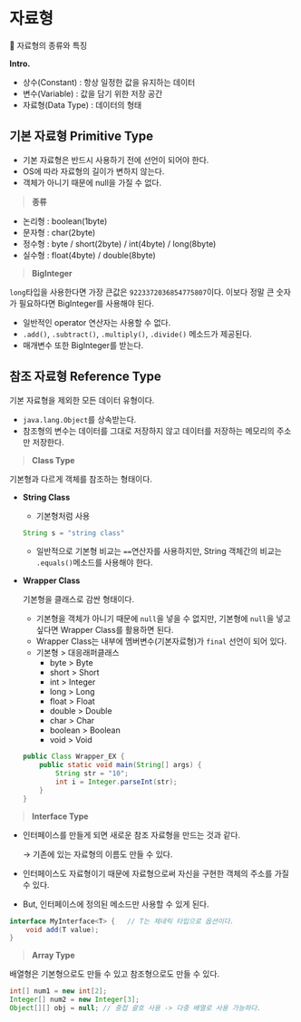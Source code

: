 # 자료형

<aside>
🔸 자료형의 종류와 특징

</aside>

**Intro.**

- 상수(Constant) : 항상 일정한 값을 유지하는 데이터
- 변수(Variable) : 값을 담기 위한 저장 공간
- 자료형(Data Type) : 데이터의 형태

## **기본 자료형 Primitive Type**

- 기본 자료형은 반드시 사용하기 전에 선언이 되어야 한다.
- OS에 따라 자료형의 길이가 변하지 않는다.
- 객체가 아니기 때문에 null을 가질 수 없다.

> **종류**
> 
- 논리형 : boolean(1byte)
- 문자형 : char(2byte)
- 정수형 : byte / short(2byte) / int(4byte) / long(8byte)
- 실수형 : float(4byte) / double(8byte)

> **BigInteger**
> 

`long`타입을 사용한다면 가장 큰값은 `9223372036854775807`이다. 이보다 정말 큰 숫자가 필요하다면 BigInteger를 사용해야 된다.

- 일반적인 operator 연산자는 사용할 수 없다.
- `.add()`, `.subtract()`, `.multiply()`, `.divide()` 메소드가 제공된다.
- 매개변수 또한 BigInteger를 받는다.

## **참조 자료형** **Reference Type**

기본 자료형을 제외한 모든 데이터 유형이다.

- `java.lang.Object`를 상속받는다.
- 참조형의 변수는 데이터를 그대로 저장하지 않고 데이터를 저장하는 메모리의 주소만 저장한다.

> **Class Type**
> 

기본형과 다르게 객체를 참조하는 형태이다.

- **String Class**
    - 기본형처럼 사용
    
    ```java
    String s = "string class"
    ```
    
    - 일반적으로 기본형 비교는 `==`연산자를 사용하지만, String 객체간의 비교는 `.equals()`메소드를 사용해야 한다.
- **Wrapper Class**
    
    기본형을 클래스로 감싼 형태이다.
    
    - 기본형을 객체가 아니기 때문에 `null`을 넣을 수 없지만, 기본형에 `null`을 넣고 싶다면 Wrapper Class를 활용하면 된다.
    - Wrapper Class는 내부에 멤버변수(기본자료형)가 `final` 선언이 되어 있다.
    - 기본형 > 대응래퍼클래스
        - byte > Byte
        - short > Short
        - int > Integer
        - long > Long
        - float > Float
        - double > Double
        - char > Char
        - boolean > Boolean
        - void > Void
    
    ```java
    public Class Wrapper_EX {
    	public static void main(String[] args) {
    		String str = "10";
    		int i = Integer.parseInt(str);
    	}
    }
    ```
    

> **Interface Type**
> 
- 인터페이스를 만들게 되면 새로운 참조 자료형을 만드는 것과 같다.
    
    → 기존에 있는 자료형의 이름도 만들 수 있다.
    
- 인터페이스도 자료형이기 때문에 자료형으로써 자신을 구현한 객체의 주소를 가질 수 있다.
- But, 인터페이스에 정의된 메소드만 사용할 수 있게 된다.

```java
interface MyInterface<T> {   // T는 제네릭 타입으로 옵션이다.
	void add(T value);
}
```

> **Array Type**
> 

배열형은 기본형으로도 만들 수 있고 참조형으로도 만들 수 있다.
```java
int[] num1 = new int[2];
Integer[] num2 = new Integer[3];
Object[][] obj = null; // 중첩 괄호 사용 -> 다중 배열로 사용 가능하다.
```
